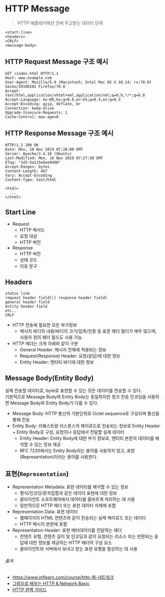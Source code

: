 # HTTP Message

> HTTP 애플레키에션 간에 주고받는 데이터 단위

```http request
<start-line>
<headers>
<CRLF>
<message-body>
```

## HTTP Request Message 구조 예시

```http request
GET /index.html HTTP/1.1
Host: www.example.com
User-Agent: Mozilla/5.0 (Macintosh; Intel Mac OS X 10.14; rv:70.0) Gecko/20100101 Firefox/70.0
Accept: text/html,application/xhtml+xml,application/xml;q=0.9,*/*;q=0.8
Accept-Language: ko-KR,ko;q=0.8,en-US;q=0.5,en;q=0.3
Accept-Encoding: gzip, deflate, br
Connection: keep-alive
Upgrade-Insecure-Requests: 1
Cache-Control: max-age=0
```

## HTTP Response Message 구조 예시

```http response
HTTP/1.1 200 OK
Date: Mon, 18 Nov 2019 07:28:00 GMT
Server: Apache/2.4.18 (Ubuntu)
Last-Modified: Mon, 18 Nov 2019 07:27:30 GMT
ETag: "1d3-5a115e6ee8400"
Accept-Ranges: bytes
Content-Length: 467
Vary: Accept-Encoding
Content-Type: text/html

<html>
  ...
</html>
```

## Start Line

- Request
    - HTTP 메서드
    - 요청 대상
    - HTTP 버전
- Response
    - HTTP 버전
    - 상태 코드
    - 이유 문구

## Headers

```http request
status line
request header field(|| response header field)
general header field
entity header field
etc..
CRLF
```

- HTTP 전송에 필요한 모든 부가정보
    - 메시지 바디의 내용/바디의 크기/압축/인증 등 표준 헤더 필더가 매우 많으며, 사용자 정의 헤더 필드도 사용 가능
- HTTP 헤더는 크게 아래와 같이 구분
    - General Header: 메시지 전체에 적용되는 정보
    - Request(Response) Header: 요청(응답)에 대한 정보
    - Entity Header: 엔티티 바디에 대한 정보

## Message Body(Entity Body)

실제 전송할 데이터로, byte로 표현할 수 있는 모든 데이터를 전송할 수 있다.  
기본적으로 Message Body와 Entity Body는 동일하지만 청크 전송 인코딩을 사용하면 Message Body와 Entity Body가 다를 수 있다.

- Message Body: HTTP 통신의 기본단위로 Octet sequence로 구성되며 통신을 통해 전송
- Entity Body: 리퀘스트랑 리스폰스의 페이로드로 전송되는 정보로 Entity Header + Entity Body로 구성, 요청이나 응답에서 전달할 실제 데이터
    - Entity Header: Entity Body에 대한 부가 정보로, 엔티티 본문의 데이터를 해석할 수 있는 정보 제공
    - RFC 7230에서는 Entity Body라는 용어를 사용하지 않고, 표현(Representation)이라는 용어를 사용한다.

## 표현(`Representation`)

- Representation Metadata: 표현 데이터를 해석할 수 있는 정보
    - 형식/인코딩/문자집합과 같은 데이터 표현에 대한 정보
    - 클라이언트 소프트웨어에서 데이터를 올바르게 처리하는 데 사용
    - 일반적으로 HTTP 헤더 또는 표현 데이터 자체에 포함
- Representation Data: 표현 데이터
    - 웹페이지의 HTML 컨텐츠와 같이 전송되는 실제 페이로드 또는 데이터
    - HTTP 메시지 본문에 포함
- Representation Header: 표현 메타데이터를 전달하는 헤더
    - 컨텐츠 유형, 컨텐츠 길이 및 인코딩과 같이 요청되는 리소스 또는 반환되는 응답에 대한 정보를 제공하는 HTTP 헤더의 구성 요소
    - 클라이언트와 서버에서 보내고 받는 표현 유형을 협상하는 데 사용

###### 출처

- https://www.inflearn.com/course/http-웹-네트워크
- [그림으로 배우는 HTTP & Network Basic](https://www.aladin.co.kr/shop/wproduct.aspx?ItemId=51908132)
- [HTTP 완벽 가이드](https://www.aladin.co.kr/shop/wproduct.aspx?ItemId=294437345)